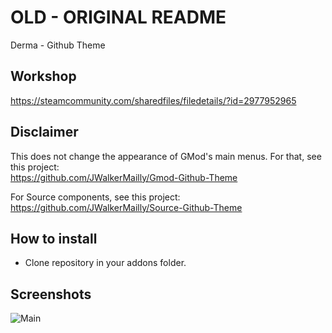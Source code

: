 # OLD - ORIGINAL README
Derma - Github Theme

## Workshop
https://steamcommunity.com/sharedfiles/filedetails/?id=2977952965

## Disclaimer
This does not change the appearance of GMod's main menus. For that, see this project:\
https://github.com/JWalkerMailly/Gmod-Github-Theme

For Source components, see this project:\
https://github.com/JWalkerMailly/Source-Github-Theme

## How to install

- Clone repository in your addons folder.

## Screenshots

![Main](/screenshot.png?raw=true)

